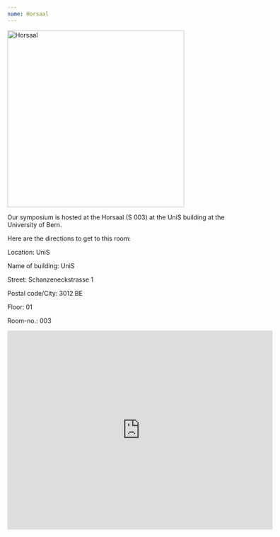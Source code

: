 ```yaml
---
name: Horsaal
---
```


<img src="/bart25/assets/images/horsaal.jpg" alt="Horsaal" width="400"/>

Our symposium is hosted at the Horsaal (S 003) at the UniS building at the University of Bern.

Here are the directions to get to this room:


Location: UniS

Name of building: UniS

Street: Schanzeneckstrasse 1

Postal code/City: 3012 BE

Floor: 01

Room-no.: 003

<iframe src="https://www.google.com/maps/embed?pb=!1m18!1m12!1m3!1d11199.062050629609!2d7.438422488991992!3d46.949712973410726!2m3!1f0!2f0!3f0!3m2!1i1024!2i768!4f13.1!3m3!1m2!1s0x478e39bc3c33395f%3A0xb8c92e62f4ac7d60!2sUniS!5e1!3m2!1sen!2sch!4v1723574616055!5m2!1sen!2sch" width="600" height="450" style="border:0;" allowfullscreen="" loading="lazy" referrerpolicy="no-referrer-when-downgrade"></iframe>
